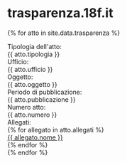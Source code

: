 # trasparenza.18f.it



{% for atto in site.data.trasparenza %}
<div class="col-12 amministrazione amministrazione-primary">
    <div class="row">
        <div class="col-md-4 fw-bold">Tipologia dell'atto:</div>
        <div class="col-md-8">{{ atto.tipologia }}</div>
    </div>
    <div class="row">
        <div class="col-md-4 fw-bold">Ufficio:</div>
        <div class="col-md-8">{{ atto.ufficio }}</div>
    </div>
    <div class="row">
        <div class="col-md-4 fw-bold">Oggetto:</div>
        <div class="col-md-8">{{ atto.oggetto }}</div>
    </div>
    <div class="row">
        <div class="col-md-4 fw-bold">Periodo di pubblicazione:</div>
        <div class="col-md-8">{{ atto.pubblicazione }}</div>
    </div>
    <div class="row">
        <div class="col-md-4 fw-bold">Numero atto:</div>
        <div class="col-md-8">{{ atto.numero }}</div>
    </div>
    <div class="row">
        <div class="col-md-4 fw-bold">Allegati:</div>
        <div class="col-md-8 overflow-hidden">
            {% for allegato in atto.allegati %}
                <div>
                    <a target="_blank" href="{{ allegato.link }}">{{ allegato.nome }}</a>
                </div>
            {% endfor %}
        </div>
    </div>
</div>
{% endfor %}



